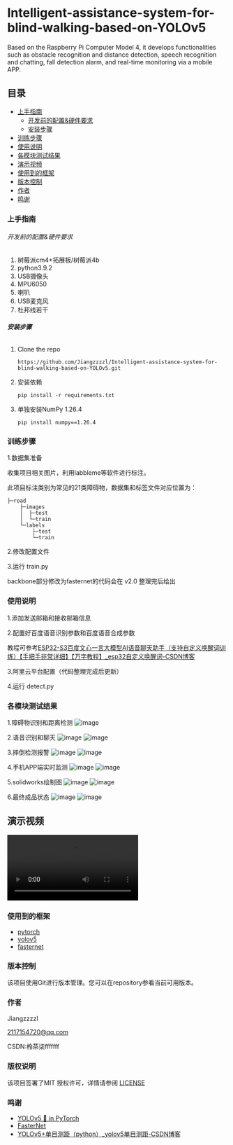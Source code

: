 # Intelligent-assistance-system-for-blind-walking-based-on-YOLOv5

Based on the Raspberry Pi Computer Model 4, it develops functionalities such as obstacle recognition and distance detection, speech recognition and chatting, fall detection alarm, and real-time monitoring via a mobile APP.



## 目录

- [上手指南](##上手指南)
  - [开发前的配置&硬件要求](######开发前的配置&要求)
  - [安装步骤](######安装步骤)
- [训练步骤](##训练步骤)
- [使用说明](##使用说明)
- [各模块测试结果](##各模块测试结果)
- [演示视频](##演示视频)
- [使用到的框架](##使用到的框架)
- [版本控制](##版本控制)
- [作者](##作者)
- [鸣谢](##鸣谢)
  
  

### 上手指南

###### 开发前的配置&硬件要求

1. 树莓派cm4+拓展板/树莓派4b
2. python3.9.2
3. USB摄像头
4. MPU6050
5. 喇叭
6. USB麦克风
7. 杜邦线若干

###### **安装步骤**

1. Clone the repo
   
   ```
   https://github.com/Jiangzzzzl/Intelligent-assistance-system-for-blind-walking-based-on-YOLOv5.git
   ```

2. 安装依赖
   
   ```
   pip install -r requirements.txt
   ```

3. 单独安装NumPy 1.26.4
   
   ```
   pip install numpy==1.26.4
   ```
   
   
   
   

### 训练步骤

1.数据集准备

收集项目相关图片，利用labbleme等软件进行标注。

此项目标注类别为常见的21类障碍物，数据集和标签文件对应位置为：

```
├─road
    ├─images
    │  ├─test
    │  └─train
    └─labels
        ├─test
        └─train
```

2.修改配置文件



3.运行 train.py

backbone部分修改为fasternet的代码会在 v2.0 整理完后给出



### 使用说明

1.添加发送邮箱和接收邮箱信息

2.配置好百度语音识别参数和百度语音合成参数

教程可参考[ESP32-S3百度文心一言大模型AI语音聊天助手（支持自定义唤醒词训练）【手把手非常详细】【万字教程】_esp32自定义唤醒词-CSDN博客](https://blog.csdn.net/chg2663776/article/details/142203652)

3.阿里云平台配置（代码整理完成后更新）

4.运行 detect.py



### 各模块测试结果

1.障碍物识别和距离检测
![image](https://github.com/Jiangzzzzl/Intelligent-assistance-system-for-blind-walking-based-on-YOLOv5/blob/main/readme_picture/detect.png)


2.语音识别和聊天
![image](https://github.com/Jiangzzzzl/Intelligent-assistance-system-for-blind-walking-based-on-YOLOv5/blob/main/readme_picture/aliyun.jpg)
![image](https://github.com/Jiangzzzzl/Intelligent-assistance-system-for-blind-walking-based-on-YOLOv5/blob/main/readme_picture/llm.png)

3.摔倒检测报警
![image](https://github.com/Jiangzzzzl/Intelligent-assistance-system-for-blind-walking-based-on-YOLOv5/blob/main/readme_picture/email.jpg)
![image](https://github.com/Jiangzzzzl/Intelligent-assistance-system-for-blind-walking-based-on-YOLOv5/blob/main/readme_picture/aliyun_2.jpg)


4.手机APP端实时监测
![image](https://github.com/Jiangzzzzl/Intelligent-assistance-system-for-blind-walking-based-on-YOLOv5/blob/main/readme_picture/APP_1.jpg)
![image](https://github.com/Jiangzzzzl/Intelligent-assistance-system-for-blind-walking-based-on-YOLOv5/blob/main/readme_picture/APP_2.jpg)

5.solidworks绘制图
![image](https://github.com/Jiangzzzzl/Intelligent-assistance-system-for-blind-walking-based-on-YOLOv5/blob/main/readme_picture/3D_1.jpg)
![image](https://github.com/Jiangzzzzl/Intelligent-assistance-system-for-blind-walking-based-on-YOLOv5/blob/main/readme_picture/3D_2.jpg)

6.最终成品状态
![image](https://github.com/Jiangzzzzl/Intelligent-assistance-system-for-blind-walking-based-on-YOLOv5/blob/main/readme_picture/show2.jpg)
![image](https://github.com/Jiangzzzzl/Intelligent-assistance-system-for-blind-walking-based-on-YOLOv5/blob/main/readme_picture/show1.jpg)


## 演示视频
<video src="https://github.com/Jiangzzzzl/Intelligent-assistance-system-for-blind-walking-based-on-YOLOv5/blob/main/readme_picture/video.mp4"></video>


### 使用到的框架

- [pytorch](https://pytorch.org/)
- [yolov5](https://jquery.com)
- [fasternet](https://jquery.com)
  
  

### 版本控制

该项目使用Git进行版本管理。您可以在repository参看当前可用版本。



### 作者

Jiangzzzzl

2117154720@qq.com

CSDN:柃茶柒fffffff 



### 版权说明

该项目签署了MIT 授权许可，详情请参阅 [LICENSE](https://github.com/Jiangzzzzl/Intelligent-assistance-system-for-blind-walking-based-on-YOLOv5/blob/main/LICENSE)



### 鸣谢

- [YOLOv5 🚀 in PyTorch](https://github.com/ultralytics/yolov5)
- [FasterNet](https://github.com/JierunChen/FasterNet)
- [YOLOv5+单目测距（python）_yolov5单目测距-CSDN博客](https://blog.csdn.net/qq_45077760/article/details/130261489)
